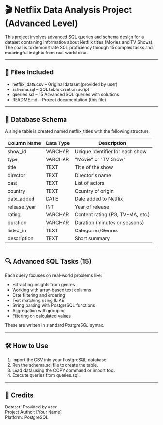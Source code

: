 # 🎬 Netflix Data Analysis Project (Advanced Level)

This project involves advanced SQL queries and schema design for a dataset containing information about Netflix titles (Movies and TV Shows). The goal is to demonstrate SQL proficiency through 15 complex tasks and meaningful insights from real-world data.

---

## 📁 Files Included

- netflix_data.csv – Original dataset (provided by user)
- schema.sql – SQL table creation script
- queries.sql – 15 Advanced SQL queries with solutions
- README.md – Project documentation (this file)

---

## 🧱 Database Schema

A single table is created named netflix_titles with the following structure:

| Column Name    | Data Type | Description                          |
|----------------|-----------|--------------------------------------|
| show_id        | VARCHAR   | Unique identifier for each show      |
| type           | VARCHAR   | "Movie" or "TV Show"                 |
| title          | TEXT      | Title of the show                    |
| director       | TEXT      | Director's name                      |
| cast           | TEXT      | List of actors                       |
| country        | TEXT      | Country of origin                    |
| date_added     | DATE      | Date added to Netflix                |
| release_year   | INT       | Year of release                      |
| rating         | VARCHAR   | Content rating (PG, TV-MA, etc.)     |
| duration       | VARCHAR   | Duration (minutes or seasons)        |
| listed_in      | TEXT      | Categories/Genres                    |
| description    | TEXT      | Short summary                        |

---

## 🔍 Advanced SQL Tasks (15)

Each query focuses on real-world problems like:

- Extracting insights from genres
- Working with array-based text columns
- Date filtering and ordering
- Text matching using ILIKE
- String parsing with PostgreSQL functions
- Aggregation with grouping
- Filtering on calculated values

These are written in standard *PostgreSQL* syntax.

---

## 🛠 How to Use

1. Import the CSV into your PostgreSQL database.
2. Run the schema.sql file to create the table.
3. Load data using the COPY command or import tool.
4. Execute queries from queries.sql.

---

## 📌 Credits

Dataset: Provided by user  
Project Author: [Your Name]  
Platform: PostgreSQL
